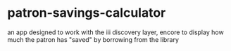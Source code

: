 # patron-savings-calculator
an app designed to work with the iii discovery layer, encore to display how much the patron has "saved" by borrowing from the library
